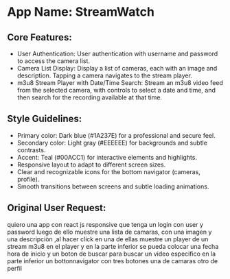 # **App Name**: StreamWatch

## Core Features:

- User Authentication: User authentication with username and password to access the camera list.
- Camera List Display: Display a list of cameras, each with an image and description. Tapping a camera navigates to the stream player.
- m3u8 Stream Player with Date/Time Search: Stream an m3u8 video feed from the selected camera, with controls to select a date and time, and then search for the recording available at that time.

## Style Guidelines:

- Primary color: Dark blue (#1A237E) for a professional and secure feel.
- Secondary color: Light gray (#EEEEEE) for backgrounds and subtle contrasts.
- Accent: Teal (#00ACC1) for interactive elements and highlights.
- Responsive layout to adapt to different screen sizes.
- Clear and recognizable icons for the bottom navigator (cameras, profile).
- Smooth transitions between screens and subtle loading animations.

## Original User Request:
quiero una app con react js responsive que tenga un login con user y password luego de ello muestre una lista de camaras, con una imagen y una descripciòn ,al hacer click en una de ellas muestre un player de un stream m3u8 en el player y en la parte inferior se pueda colocar una fecha hora de inicio y un boton de buscar para buscar un video especifico en la parte inferior un bottonnavigator con tres botones una de camaras otro de perfil
  